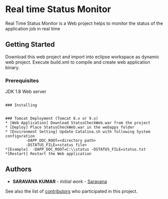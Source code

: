 # Real time Status Monitor

Real Time Status  Monitor is a Web project helps to monitor the status of the application job in real time

## Getting Started

Download this web project and import into eclipse workspace as dynamic web project.
Execute build.xml to compile and create web application binary.


### Prerequisites

JDK 1.8 
Web server 

```

### Installing

 
### Tomcat Deployment (Tomcat 8.x or 9.x)
* [Web Application] Download StatusCheckWeb.war from the project
* [Deploy] Place StatusCheckWeb.war in the webapps folder
* [Environment Setting] Update Catalina.sh with following System configuration 
 		 -DAPP_DOC_ROOT=<directory path>
 		 -DSTATUS_FILE=<status file>
*[Example]  -DAPP_DOC_ROOT=C:\\status -DSTATUS_FILE=status.txt
*[Restart] Restart the Web application 

```









## Authors

* **SARAVANA KUMAR** - *Initial work* - [Saravana](https://github.com/saravananethaji)

See also the list of [contributors](https://github.com/your/project/contributors) who participated in this project.




